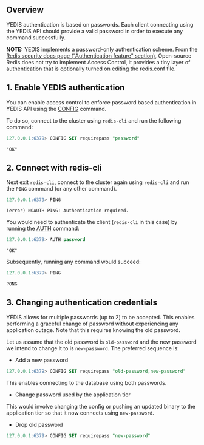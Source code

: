 
## Overview

YEDIS authentication is based on passwords. Each client connecting using the YEDIS API should provide a valid password in order to execute any command successfully.

**NOTE:** YEDIS implements a password-only authentication scheme. From the [Redis security docs page ("Authentication feature" section)](https://redis.io/topics/security), Open-source Redis does not try to implement Access Control, it provides a tiny layer of authentication that is optionally turned on editing the redis.conf file.


## 1. Enable YEDIS authentication

You can enable access control to enforce password based authentication in YEDIS API using the [CONFIG](../../api/yedis/config/) command.

To do so, connect to the cluster using `redis-cli` and run the following command:

```sql
127.0.0.1:6379> CONFIG SET requirepass "password"
```
```
"OK"
```

## 2. Connect with redis-cli

Next exit `redis-cli`, connect to the cluster again using `redis-cli` and run the `PING` command (or any other command).

```sql
127.0.0.1:6379> PING
```
```
(error) NOAUTH PING: Authentication required.
```

You would need to authenticate the client (`redis-cli` in this case) by running the [AUTH](../../api/yedis/auth/) command:

```sql
127.0.0.1:6379> AUTH password
```
```
"OK"
```

Subsequently, running any command would succeed:
```sql
127.0.0.1:6379> PING
```
```
PONG
```

## 3. Changing authentication credentials

YEDIS allows for multiple passwords (up to 2) to be accepted. This enables performing a graceful change of password without experiencing any application outage. Note that this requires knowing the old password.

Let us assume that the old password is `old-password` and the new password we intend to change it to is `new-password`. The preferred sequence is:

- Add a new password

```sql
127.0.0.1:6379> CONFIG SET requirepass "old-password,new-password"
```

This enables connecting to the database using both passwords.

- Change password used by the application tier

This would involve changing the config or pushing an updated binary to the application tier so that it now connects using `new-password`.

- Drop old password

```sql
127.0.0.1:6379> CONFIG SET requirepass "new-password"
```
